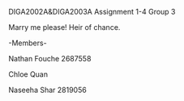 DIGA2002A&DIGA2003A Assignment 1-4 Group 3

Marry me please! Heir of chance.




-Members-

Nathan Fouche 2687558

Chloe Quan

Naseeha Shar 2819056
